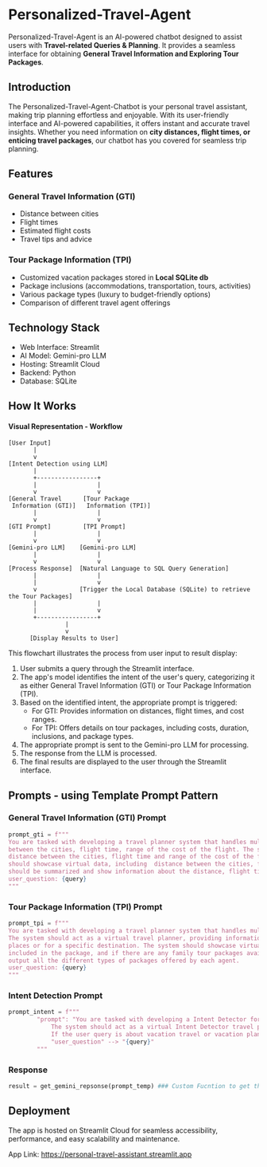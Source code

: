 # Personalized-Travel-Agent

Personalized-Travel-Agent is an AI-powered chatbot designed to assist users with **Travel-related Queries & Planning**. It provides a seamless interface for obtaining **General Travel Information and Exploring Tour Packages**.

## Introduction

The Personalized-Travel-Agent-Chatbot is your personal travel assistant, making trip planning effortless and enjoyable. With its user-friendly interface and AI-powered capabilities, it offers instant and accurate travel insights. Whether you need information on **city distances, flight times, or enticing travel packages**, our chatbot has you covered for seamless trip planning.

## Features

### General Travel Information (GTI)
- Distance between cities
- Flight times
- Estimated flight costs
- Travel tips and advice

### Tour Package Information (TPI)
- Customized vacation packages stored in **Local SQLite db**
- Package inclusions (accommodations, transportation, tours, activities)
- Various package types (luxury to budget-friendly options)
- Comparison of different travel agent offerings

## Technology Stack

- Web Interface: Streamlit
- AI Model: Gemini-pro LLM
- Hosting: Streamlit Cloud
- Backend: Python
- Database: SQLite

## How It Works


#### Visual Representation - Workflow

```
[User Input]
       |
       v
[Intent Detection using LLM]
       |
       +-----------------+
       |                 |
       v                 v
[General Travel      [Tour Package
 Information (GTI)]   Information (TPI)]
       |                 |
       v                 v
[GTI Prompt]         [TPI Prompt]
       |                 |
       v                 v
[Gemini-pro LLM]    [Gemini-pro LLM]
       |                 |
       v                 v
[Process Response]  [Natural Language to SQL Query Generation]
       |                 |
       |                 v
       v            [Trigger the Local Database (SQLite) to retrieve the Tour Packages]
       |                 |
       |                 v
       +-----------------+
                |
                v
      [Display Results to User]
```

This flowchart illustrates the process from user input to result display:

1. User submits a query through the Streamlit interface.
2. The app's model identifies the intent of the user's query, categorizing it as either General Travel Information (GTI) or Tour Package Information (TPI).
3. Based on the identified intent, the appropriate prompt is triggered:
   - For GTI: Provides information on distances, flight times, and cost ranges.
   - For TPI: Offers details on tour packages, including costs, duration, inclusions, and package types.
4. The appropriate prompt is sent to the Gemini-pro LLM for processing.
5. The response from the LLM is processed.
6. The final results are displayed to the user through the Streamlit interface.

## Prompts - using Template Prompt Pattern

### General Travel Information (GTI) Prompt
```python
prompt_gti = f"""
You are tasked with developing a travel planner system that handles multiple questions from the users like the distance
between the cities, flight time, range of the cost of the flight. The system should act as a virtual travel planner, providing information about 
distance between the cities, flight time and range of the cost of the flight when users inquire about travel options between places. The system 
should showcase virtual data, including  distance between the cities, flight time, range of the cost of the flight. The output response 
should be summarized and show information about the distance, flight time and range of the cost of flight.
user_question: {query}
"""
```

### Tour Package Information (TPI) Prompt
```python
prompt_tpi = f"""
You are tasked with developing a travel planner system that handles multiple travel agent tour packages for various cities. 
The system should act as a virtual travel planner, providing information about tour packages when users inquire about travel options between 
places or for a specific destination. The system should showcase virtual data for each tour package, including cost, duration, what is 
included in the package, and if there are any family tour packages available. Additionally, include a category for 'package type' and 
output all the different types of packages offered by each agent.
user_question: {query}
"""
```

### Intent Detection Prompt

```python
prompt_intent = f"""
        "prompt": "You are tasked with developing a Intent Detector for helping the user to plan their travel. 
            The system should act as a virtual Intent Detector travel planner and if the user query is about including distance between the cities, flight time, range of the cost of the flight then the response is "General Travel Information". 
            If the user query is about vacation travel or vacation plan or tour plan options between places or for a specific destination then the response should be "Tour Package Information. The output should be presented as ##Intent: Response in this format where Response is your output.",
            "user_question" --> "{query}"
        """
```

### Response
```python
result = get_gemini_repsonse(prompt_temp) ### Custom Fucntion to get the response for the prompt
```

## Deployment

The app is hosted on Streamlit Cloud for seamless accessibility, performance, and easy scalability and maintenance.

App Link: https://personal-travel-assistant.streamlit.app
